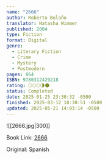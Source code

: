 ```yaml
---
name: "2666"
author: Roberto Bolaño
translator: Natasha Wimmer
published: 2004
type: Fiction
format: Digital
genre:
  - Literary Fiction
  - Crime
  - Mystery
  - Postmodern
pages: 864
ISBN: 9780312429218
rating: 🌕🌕🌕🌗🌑
status: Completed
date: 2025-01-25 23:30:32 -0500
finished: 2025-03-12 18:30:51 -0500
updated: 2025-05-21 14:03:14 -0500
---
```


![[2666.jpg|300]]

Book Link: [2666](https://www.goodreads.com/book/show/63032.2666)

Original: Spanish
